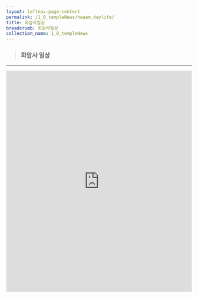 ```yaml
---
layout: leftnav-page-content
permalink: /1_0_templeNews/hwaam_daylife/
title: 화암사일상
breadcrumb: 화암사일상
collection_name: 1_0_templeNews
---
```


> ### **화암사 일상**

---


<iframe width="100%"
        height="600"
        src="https://m.cafe.naver.com/ca-fe/web/cafes/29963936/menus/8"
        frameborder="0"
        allow="autoplay; encrypted-media"
        allowfullscreen></iframe>